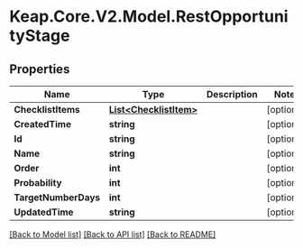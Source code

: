 # Keap.Core.V2.Model.RestOpportunityStage

## Properties

Name | Type | Description | Notes
------------ | ------------- | ------------- | -------------
**ChecklistItems** | [**List&lt;ChecklistItem&gt;**](ChecklistItem.md) |  | [optional] 
**CreatedTime** | **string** |  | [optional] 
**Id** | **string** |  | [optional] 
**Name** | **string** |  | [optional] 
**Order** | **int** |  | [optional] 
**Probability** | **int** |  | [optional] 
**TargetNumberDays** | **int** |  | [optional] 
**UpdatedTime** | **string** |  | [optional] 

[[Back to Model list]](../README.md#documentation-for-models) [[Back to API list]](../README.md#documentation-for-api-endpoints) [[Back to README]](../README.md)

